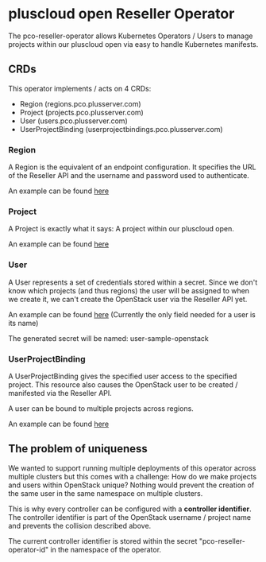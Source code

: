 # pluscloud open Reseller Operator

The pco-reseller-operator allows Kubernetes Operators / Users to manage projects within our pluscloud open via easy to handle Kubernetes manifests.

## CRDs
This operator implements / acts on 4 CRDs:
- Region (<span>regions.pco.plusserver.com</span>)
- Project (<span>projects.pco.plusserver.com</span>)
- User (<span>users.pco.plusserver.com</span>)
- UserProjectBinding (<span>userprojectbindings.pco.plusserver.com</span>)

### Region
A Region is the equivalent of an endpoint configuration.
It specifies the URL of the Reseller API and the username and password used to authenticate.

An example can be found [here](./config/samples/pco_v1alpha1_region.yaml)

### Project
A Project is exactly what it says: A project within our pluscloud open.

An example can be found [here](./config/samples/pco_v1alpha1_project.yaml)

### User
A User represents a set of credentials stored within a secret.
Since we don't know which projects (and thus regions) the user will be assigned to when we create it, we can't create the OpenStack user via the Reseller API yet.

An example can be found [here](./config/samples/pco_v1alpha1_user.yaml)
(Currently the only field needed for a user is its name)

The generated secret will be named: user-sample-openstack

### UserProjectBinding
A UserProjectBinding gives the specified user access to the specified project.
This resource also causes the OpenStack user to be created / manifested via the Reseller API.

A user can be bound to multiple projects across regions.

An example can be found [here](./config/samples/pco_v1alpha1_userprojectbinding.yaml)

## The problem of uniqueness
We wanted to support running multiple deployments of this operator across multiple clusters but this comes with a challenge:
How do we make projects and users within OpenStack unique?
Nothing would prevent the creation of the same user in the same namespace on multiple clusters.

This is why every controller can be configured with a **controller identifier**.
The controller identifier is part of the OpenStack username / project name and prevents the collision described above.

The current controller identifier is stored within the secret "pco-reseller-operator-id" in the namespace of the operator.
